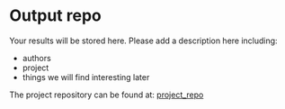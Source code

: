 # Output repo
Your results will be stored here.
Please add a description here including: 
- authors
- project
- things we will find interesting later


The project repository can be found at:
[project_repo](https://github.com/katharinapaul2403/CADET_rdm_example3)
